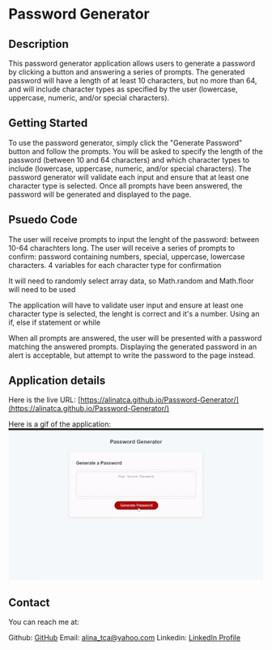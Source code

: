 # Password Generator
## Description

This password generator application allows users to generate a password by clicking a button and answering a series of prompts. The generated password will have a length of at least 10 characters, but no more than 64, and will include character types as specified by the user (lowercase, uppercase, numeric, and/or special characters).


## Getting Started
To use the password generator, simply click the "Generate Password" button and follow the prompts. You will be asked to specify the length of the password (between 10 and 64 characters) and which character types to include (lowercase, uppercase, numeric, and/or special characters). The password generator will validate each input and ensure that at least one character type is selected. Once all prompts have been answered, the password will be generated and displayed to the page.


## Psuedo Code

The user will receive prompts to input the lenght of the password: between 10-64 charachters long. The user will receive a series of prompts to confirm: password containing numbers, special, uppercase, lowercase characters. 4 variables for each character type for confirmation

It will need to randomly select array data, so Math.random and Math.floor will need to be used

The application will have to validate user input and ensure at least one character type is selected, the lenght is correct and it's a number. Using an if, else if statement or while

When all prompts are answered, the user will be presented with a password matching the answered prompts. Displaying the generated password in an alert is acceptable, but attempt to write the password to the page instead.

## Application details

Here is the live URL: [https://alinatca.github.io/Password-Generator/](https://alinatca.github.io/Password-Generator/)

Here is a gif of the application: ![website-layout](assets\images\password-generator.gif)

## Contact

You can reach me at:

Github: [GitHub](https://github.com/alinatca)
Email: alina_tca@yahoo.com
Linkedin: [LinkedIn Profile](https://www.linkedin.com/in/alina-tudor-7a1047168/)
